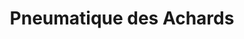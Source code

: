 ---
title: "Pneumatique des Achards"
url: /la-mothe-achard/pneumatique-des-achards/
shop: réparation de voitures
---